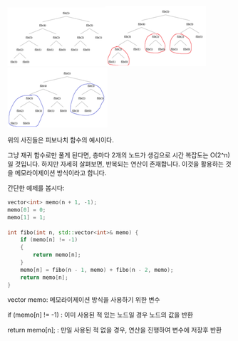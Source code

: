 ![](../img/memo_1.png)![](../img/memo_2.png)![](../img/memo_3.png)

위의 사진들은 피보나치 함수의 예시이다.

 그냥 재귀 함수로만 풀게 된다면, 층마다 2개의 노드가 생김으로 시간 복잡도는 O(2^n)일 것입니다.
하지만 자세히 살펴보면, 반복되는 연산이 존재합니다. 이것을 활용하는 것을 메모라이제이션 방식이라고 합니다.


간단한 예제를 봅시다:
```cpp
vector<int> memo(n + 1, -1);
memo[0] = 0;
memo[1] = 1;

int fibo(int n, std::vector<int>& memo) {
    if (memo[n] != -1) 
    {
        return memo[n];
    }
    memo[n] = fibo(n - 1, memo) + fibo(n - 2, memo);
    return memo[n];
}
```

vector<int> memo:
메모라이제이션 방식을 사용하기 위한 변수

if (memo[n] != -1) :
이미 사용된 적 있는 노드일 경우 노드의 값을 반환

return memo[n]; :
만일 사용된 적 없을 경우, 연산을 진행하여 변수에 저장후 반환